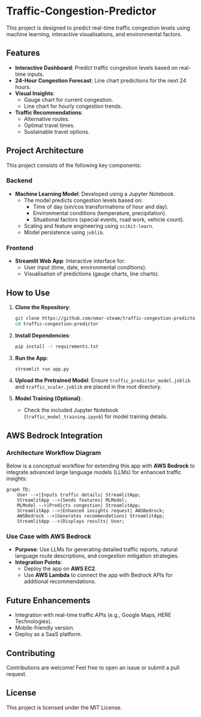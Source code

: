 # Traffic-Congestion-Predictor
This project is designed to predict real-time traffic congestion levels using machine learning, interactive visualisations, and environmental factors.

## Features

- **Interactive Dashboard**: Predict traffic congestion levels based on real-time inputs.
- **24-Hour Congestion Forecast**: Line chart predictions for the next 24 hours.
- **Visual Insights**:
  - Gauge chart for current congestion.
  - Line chart for hourly congestion trends.
- **Traffic Recommendations**:
  - Alternative routes.
  - Optimal travel times.
  - Sustainable travel options.

## Project Architecture

This project consists of the following key components:

### Backend

- **Machine Learning Model**: Developed using a Jupyter Notebook.
  - The model predicts congestion levels based on:
    - Time of day (sin/cos transformations of hour and day).
    - Environmental conditions (temperature, precipitation).
    - Situational factors (special events, road work, vehicle count).
  - Scaling and feature engineering using `scikit-learn`.
  - Model persistence using `joblib`.

### Frontend

- **Streamlit Web App**: Interactive interface for:
  - User input (time, date, environmental conditions).
  - Visualisation of predictions (gauge charts, line charts).

## How to Use

1. **Clone the Repository**:
   ```bash
   git clone https://github.com/omar-steam/traffic-congestion-predictor.git
   cd traffic-congestion-predictor
   ```

2. **Install Dependencies**:
   ```bash
   pip install -r requirements.txt
   ```

3. **Run the App**:
   ```bash
   streamlit run app.py
   ```

4. **Upload the Pretrained Model**:
   Ensure `traffic_predictor_model.joblib` and `traffic_scaler.joblib` are placed in the root directory.

5. **Model Training (Optional)**:
   - Check the included Jupyter Notebook (`traffic_model_training.ipynb`) for model training details.

## AWS Bedrock Integration

### Architecture Workflow Diagram

Below is a conceptual workflow for extending this app with **AWS Bedrock** to integrate advanced large language models (LLMs) for enhanced traffic insights:

```mermaid
graph TD;
    User -->|Inputs traffic details| StreamlitApp;
    StreamlitApp -->|Sends features| MLModel;
    MLModel -->|Predicts congestion| StreamlitApp;
    StreamlitApp -->|Enhanced insights request| AWSBedrock;
    AWSBedrock -->|Generates recommendations| StreamlitApp;
    StreamlitApp -->|Displays results| User;
```

### Use Case with AWS Bedrock

- **Purpose**: Use LLMs for generating detailed traffic reports, natural language route descriptions, and congestion mitigation strategies.
- **Integration Points**:
  - Deploy the app on **AWS EC2**.
  - Use **AWS Lambda** to connect the app with Bedrock APIs for additional recommendations.

## Future Enhancements

- Integration with real-time traffic APIs (e.g., Google Maps, HERE Technologies).
- Mobile-friendly version.
- Deploy as a SaaS platform.

## Contributing

Contributions are welcome! Feel free to open an issue or submit a pull request.

## License

This project is licensed under the MIT License.
